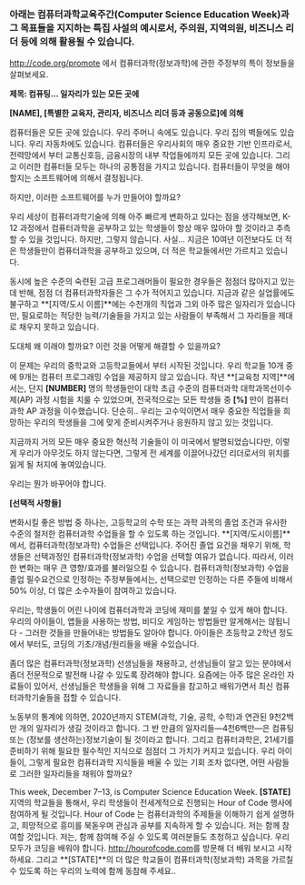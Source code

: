 

### 아래는 컴퓨터과학교육주간(Computer Science Education Week)과 그 목표들을 지지하는 특집 사설의 예시로서, 주의원, 지역의원, 비즈니스 리더 등에 의해 활용될 수 있습니다.

  


http://code.org/promote 에서 컴퓨터과학(정보과학)에 관한 주정부의 특이 정보들을 살펴보세요.

**제목: 컴퓨팅... 일자리가 있는 모든 곳에**

**[NAME], [특별한 교육자, 관리자, 비즈니스 리더 등과 공동으로]에 의해**

컴퓨터들은 모든 곳에 있습니다. 우리 주머니 속에도 있습니다. 우리 집의 벽들에도 있습니다. 우리 자동차에도 있습니다. 컴퓨터들은 우리사회의 매우 중요한 기반 인프라로서, 전력망에서 부터 교통신호등, 금융시장의 내부 작업들에까지 모든 곳에 있습니다. 그리고 이러한 컴퓨터들 모두는 하나의 공통점을 가지고 있습니다. 컴퓨터들이 무엇을 해야할지는 소프트웨어에 의해서 결정됩니다.

하지만, 이러한 소프트웨어를 누가 만들어야 할까요?

우리 세상이 컴퓨터과학기술에 의해 아주 빠르게 변화하고 있다는 점을 생각해보면, K-12 과정에서 컴퓨터과학을 공부하고 있는 학생들이 항상 매우 많아야 할 것이라고 추측할 수 있을 것입니다. 하지만, 그렇지 않습니다. 사실... 지금은 10여년 이전보다도 더 적은 학생들만이 컴퓨터과학을 공부하고 있으며, 더 적은 학교들에서만 가르치고 있습니다.

동시에 높은 수준의 숙련된 고급 프로그래머들이 필요한 경우들은 점점더 많아지고 있는데 반해, 점점 더 컴퓨터과학자들은 그 수가 적어지고 있습니다. 지금과 같은 실업률에도 불구하고 **[지역/도시 이름]**에는 수천개의 직업과 그외 아주 많은 일자리가 있습니다만, 필요로하는 적당한 능력/기술들을 가지고 있는 사람들이 부족해서 그 자리들을 제대로 채우지 못하고 있습니다.

도대체 왜 이래야 할까요? 이런 것을 어떻게 해결할 수 있을까요?

이 문제는 우리의 중학교와 고등학교들에서 부터 시작된 것입니다. 우리 학교들 10개 중에 9개는 컴퓨터 프로그래밍 수업을 제공하지 않고 있습니다. 작년 **[교육청 지역]**에서는, 단지 **[NUMBER]** 명의 학생들만이 대학 초급 수준의 컴퓨터과학 대학과목선이수제(AP) 과정 시험을 치룰 수 있었으며, 전국적으로는 모든 학생들 중 **[%]** 만이 컴퓨터과학 AP 과정을 이수했습니다. 단순히.. 우리는 고수익이면서 매우 중요한 직업들을 희망하는 우리의 학생들을 그에 맞게 준비시켜주거나 응원하지 않고 있는 것입니다.

지금까지 거의 모든 매우 중요한 혁신적 기술들이 이 미국에서 발명되었습니다만, 이렇게 우리가 아무것도 하지 않는다면, 그렇게 전 세계를 이끌어나갔던 리더로서의 위치를 잃게 될 처지에 놓여있습니다.

우리는 뭔가 바꾸어야 합니다.

**[선택적 사항들]**

변화시킬 좋은 방법 중 하나는, 고등학교의 수학 또는 과학 과목의 졸업 조건과 유사한 수준의 철저한 컴퓨터과학 수업들을 할 수 있도록 하는 것입니다. **[지역/도시이름]**에서, 컴퓨터과학(정보과학) 수업들은 선택입니다. 주어진 졸업 요건을 채우기 위해, 학생들은 선택과정인 컴퓨터과학(정보과학) 수업을 선택할 여유가 없습니다. 따라서, 이러한 변화는 매우 큰 영향/효과를 불러일으킬 수 있습니다. 컴퓨터과학(정보과학) 수업을 졸업 필수요건으로 인정하는 주정부들에서는, 선택으로만 인정하는 다른 주들에 비해서 50% 이상, 더 많은 소수자들이 참여하고 있습니다.

우리는, 학생들이 어린 나이에 컴퓨터과학과 코딩에 재미를 붙일 수 있게 해야 합니다. 우리의 아이들이, 앱들을 사용하는 방법, 비디오 게임하는 방법들만 알게해서는 않됩니다 - 그러한 것들을 만들어내는 방법들도 알아야 합니다. 아이들은 초등학교 2학년 정도에서 부터도, 코딩의 기초/개념/원리들을 배울 수있습니다.

좀더 많은 컴퓨터과학(정보과학) 선생님들을 채용하고, 선생님들이 알고 있는 분야에서 좀더 전문적으로 발전해 나갈 수 있도록 장려해야 합니다. 요즘에는 아주 많은 온라인 자료들이 있어서, 선생님들은 학생들을 위해 그 자료들을 참고하고 배워가면서 최신 컴퓨터과학기술들을 접할 수 있습니다.

노동부의 통계에 의하면, 2020년까지 STEM(과학, 기술, 공학, 수학)과 연관된 9천2백만 개의 일자리가 생길 것이라고 합니다. 그 반 만큼의 일자리들—4천6백만—은 컴퓨팅 또는 (정보를 생산하는)정보기술이 될 것이라고 합니다. 그리고 컴퓨터과학은, 21세기를 준비하기 위해 필요한 필수적인 지식으로 점점더 그 가치가 커지고 있습니다. 우리 아이들이, 그렇게 필요한 컴퓨터과학 지식들을 배울 수 있는 기회 조차 없다면, 어떤 사람들로 그러한 일자리들을 채워야 할까요?

This week, December 7–13, is Computer Science Education Week. **[STATE]** 지역의 학교들을 통해서, 우리 학생들이 전세계적으로 진행되는 Hour of Code 행사에 참여하게 될 것입니다. Hour of Code 는 컴퓨터과학의 주제들을 이해하기 쉽게 설명하고, 희망적으로 흥미를 북돋우며 관심과 공부를 지속하게 할 수 있습니다. 저는 함께 참여할 것입니다. 저는, 함께 참여해 주실 수 있도록 여러분들도 초청하고 싶습니다. 우리 모두가 코딩을 배워야 합니다. <http://hourofcode.com>를 방문해 더 배워 보시고 시작하세요. 그리고 **[STATE]**의 더 많은 학교들이 컴퓨터과학(정보과학) 과목을 가르칠 수 있도록 하는 우리의 노력에 함께 동참해 주세요..